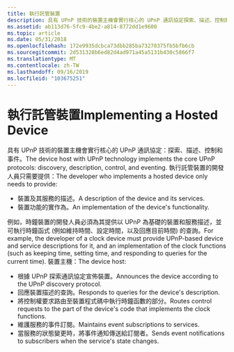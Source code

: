 ```yaml
---
title: 執行託管裝置
description: 具有 UPnP 技術的裝置主機會實行核心的 UPnP 通訊協定探索、描述、控制和事件。
ms.assetid: ab113d76-5fc9-4be2-a814-8772dd1e9600
ms.topic: article
ms.date: 05/31/2018
ms.openlocfilehash: 172e9935dcbca73dbb285ba73270375fb5bfb6cb
ms.sourcegitcommit: 2d531328b6ed82d4ad971a45a5131b430c5866f7
ms.translationtype: MT
ms.contentlocale: zh-TW
ms.lasthandoff: 09/16/2019
ms.locfileid: "103675251"
---
```

# <a name="implementing-a-hosted-device"></a><span data-ttu-id="dcf74-103">執行託管裝置</span><span class="sxs-lookup"><span data-stu-id="dcf74-103">Implementing a Hosted Device</span></span>

<span data-ttu-id="dcf74-104">具有 UPnP 技術的裝置主機會實行核心的 UPnP 通訊協定：探索、描述、控制和事件。</span><span class="sxs-lookup"><span data-stu-id="dcf74-104">The device host with UPnP technology implements the core UPnP protocols: discovery, description, control, and eventing.</span></span> <span data-ttu-id="dcf74-105">執行託管裝置的開發人員只需要提供：</span><span class="sxs-lookup"><span data-stu-id="dcf74-105">The developer who implements a hosted device only needs to provide:</span></span>

-   <span data-ttu-id="dcf74-106">裝置及其服務的描述。</span><span class="sxs-lookup"><span data-stu-id="dcf74-106">A description of the device and its services.</span></span>
-   <span data-ttu-id="dcf74-107">裝置功能的實作為。</span><span class="sxs-lookup"><span data-stu-id="dcf74-107">An implementation of the device's functionality.</span></span>

<span data-ttu-id="dcf74-108">例如，時鐘裝置的開發人員必須為其提供以 UPnP 為基礎的裝置和服務描述，並可執行時鐘函式 (例如維持時間、設定時間，以及回應目前時間) 的查詢。</span><span class="sxs-lookup"><span data-stu-id="dcf74-108">For example, the developer of a clock device must provide UPnP-based device and service descriptions for it, and an implementation of the clock functions (such as keeping time, setting time, and responding to queries for the current time).</span></span> <span data-ttu-id="dcf74-109">裝置主機：</span><span class="sxs-lookup"><span data-stu-id="dcf74-109">The device host:</span></span>

-   <span data-ttu-id="dcf74-110">根據 UPnP 探索通訊協定宣佈裝置。</span><span class="sxs-lookup"><span data-stu-id="dcf74-110">Announces the device according to the UPnP discovery protocol.</span></span>
-   <span data-ttu-id="dcf74-111">回應裝置描述的查詢。</span><span class="sxs-lookup"><span data-stu-id="dcf74-111">Responds to queries for the device's description.</span></span>
-   <span data-ttu-id="dcf74-112">將控制權要求路由至裝置程式碼中執行時鐘函數的部分。</span><span class="sxs-lookup"><span data-stu-id="dcf74-112">Routes control requests to the part of the device's code that implements the clock functions.</span></span>
-   <span data-ttu-id="dcf74-113">維護服務的事件訂閱。</span><span class="sxs-lookup"><span data-stu-id="dcf74-113">Maintains event subscriptions to services.</span></span>
-   <span data-ttu-id="dcf74-114">當服務的狀態變更時，將事件通知傳送給訂閱者。</span><span class="sxs-lookup"><span data-stu-id="dcf74-114">Sends event notifications to subscribers when the service's state changes.</span></span>

 

 




